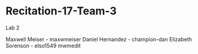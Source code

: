 # Recitation-17-Team-3
Lab 2 
 
Maxwell Meiser - maxwmeiser 
Daniel Hernandez - champion-dan 
Elizabeth Sorenson - elso1549
mwmedit
